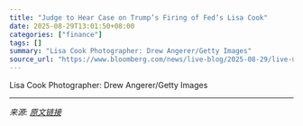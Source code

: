 ```yaml
---
title: "Judge to Hear Case on Trump’s Firing of Fed’s Lisa Cook"
date: 2025-08-29T13:01:50+08:00
categories: ["finance"]
tags: []
summary: "Lisa Cook Photographer: Drew Angerer/Getty Images"
source_url: "https://www.bloomberg.com/news/live-blog/2025-08-29/live-updates-from-lisa-cook-court-hearing"
---
```


Lisa Cook Photographer: Drew Angerer/Getty Images

---

*来源: [原文链接](https://www.bloomberg.com/news/live-blog/2025-08-29/live-updates-from-lisa-cook-court-hearing)*
